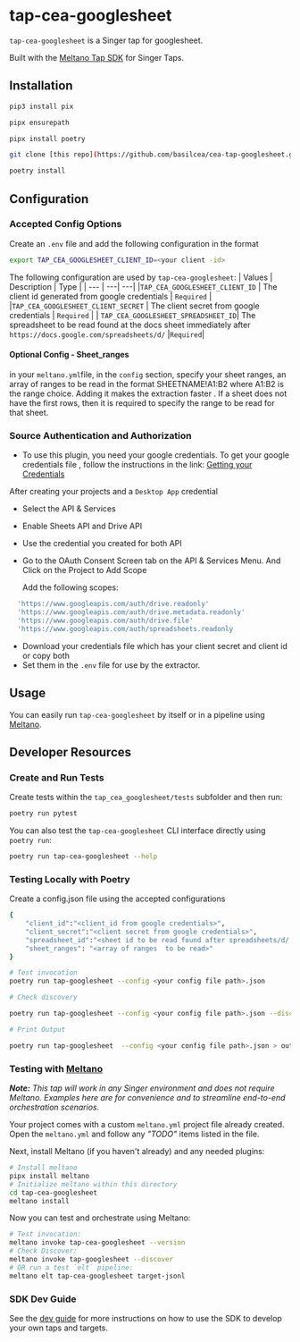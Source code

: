 # tap-cea-googlesheet

`tap-cea-googlesheet` is a Singer tap for googlesheet.

Built with the [Meltano Tap SDK](https://sdk.meltano.com) for Singer Taps.

## Installation

```bash
pip3 install pix

pipx ensurepath

pipx install poetry

git clone [this repo](https://github.com/basilcea/cea-tap-googlesheet.git)

poetry install
```

## Configuration

### Accepted Config Options

Create an `.env` file and add the following configuration in the format

```bash
export TAP_CEA_GOOGLESHEET_CLIENT_ID=<your client -id>

```

The following configuration are used by  `tap-cea-googlesheet`:
| Values | Description | Type |
| --- | ---| ---|
|`TAP_CEA_GOOGLESHEET_CLIENT_ID` | The client id generated from google credentials | `Required` |
|`TAP_CEA_GOOGLESHEET_CLIENT_SECRET` | The client secret from google credentials | `Required` |
| `TAP_CEA_GOOGLESHEET_SPREADSHEET_ID`| The spreadsheet to be read found at the docs sheet immediately after `https://docs.google.com/spreadsheets/d/` |`Required`|

#### Optional Config - Sheet_ranges
in your `meltano.yml`file,  in the `config` section,  specify your sheet ranges, an array of ranges to be read in the format SHEETNAME!A1:B2 where A1:B2 is the range choice. Adding it makes the extraction faster . If a sheet does not have the first rows, then it is required to specify the range to be read for that sheet.


### Source Authentication and Authorization

- To use this plugin, you need your google credentials. To get your google credentials file , follow the instructions in the link: [Getting your Credentials](https://support.google.com/googleapi/answer/6158849?hl=en&ref_topic=7013279)

After creating your projects and a `Desktop App` credential
- Select the API & Services
- Enable Sheets API and Drive API
- Use the credential you created for both API
- Go to the OAuth Consent Screen tab on the API & Services Menu. And Click on the Project to Add Scope

  Add the following scopes:
```bash
  'https://www.googleapis.com/auth/drive.readonly'
  'https://www.googleapis.com/auth/drive.metadata.readonly'
  'https://www.googleapis.com/auth/drive.file'
  'https://www.googleapis.com/auth/spreadsheets.readonly
```
- Download your credentials file which has your client secret and client id or copy both
- Set them in the  `.env` file for use by the extractor.


## Usage

You can easily run `tap-cea-googlesheet` by itself or in a pipeline using [Meltano](https://meltano.com/).


## Developer Resources

### Create and Run Tests

Create tests within the `tap_cea_googlesheet/tests` subfolder and
  then run:

```bash
poetry run pytest
```

You can also test the `tap-cea-googlesheet` CLI interface directly using `poetry run`:

```bash
poetry run tap-cea-googlesheet --help
```
### Testing Locally with Poetry

Create a config.json file using the accepted configurations

```bash
{
    "client_id":"<client_id from google credentials>",
    "client_secret":"<client secret from google credentials>",
    "spreadsheet_id":"<sheet id to be read found after spreadsheets/d/ in the google sheets url>",
    "sheet_ranges": "<array of ranges  to be read>"
}
```
```bash
# Test invocation
poetry run tap-googlesheet --config <your config file path>.json

# Check discovery

poetry run tap-googlesheet --config <your config file path>.json --discover

# Print Output

poetry run tap-googlesheet  --config <your config file path>.json > out.jsonl

```

### Testing with [Meltano](https://www.meltano.com)

_**Note:** This tap will work in any Singer environment and does not require Meltano.
Examples here are for convenience and to streamline end-to-end orchestration scenarios._

Your project comes with a custom `meltano.yml` project file already created. Open the `meltano.yml` and follow any _"TODO"_ items listed in
the file.

Next, install Meltano (if you haven't already) and any needed plugins:

```bash
# Install meltano
pipx install meltano
# Initialize meltano within this directory
cd tap-cea-googlesheet
meltano install
```

Now you can test and orchestrate using Meltano:

```bash
# Test invocation:
meltano invoke tap-cea-googlesheet --version
# Check Discover:
meltano invoke tap-googlesheet --discover
# OR run a test `elt` pipeline:
meltano elt tap-cea-googlesheet target-jsonl
```

### SDK Dev Guide

See the [dev guide](https://sdk.meltano.com/en/latest/dev_guide.html) for more instructions on how to use the SDK to 
develop your own taps and targets.
